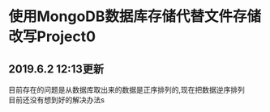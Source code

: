 # 使用MongoDB数据库存储代替文件存储改写Project0

## 2019.6.2 12:13更新

目前存在的问题是从数据库取出来的数据是正序排列的,现在把数据逆序排列  
目前还没有想到好的解决办法s
